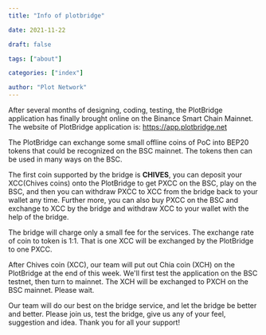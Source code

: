 ```yaml
---
title: "Info of plotbridge"

date: 2021-11-22

draft: false

tags: ["about"]

categories: ["index"]

author: "Plot Network"
---
```


After several months of designing, coding, testing, the PlotBridge application has finally brought online on the Binance Smart Chain Mainnet. The website of PlotBridge application is: https://app.plotbridge.net

The PlotBridge can exchange some small offline coins of PoC into BEP20 tokens that could be recognized on the BSC mainnet. The tokens then can be used in many ways on the BSC.

The first coin supported by the bridge is **CHIVES**, you can deposit your XCC(Chives coins) onto the PlotBridge to get PXCC on the BSC, play on the BSC, and then you can withdraw PXCC to XCC from the bridge back to your wallet any time. Further more, you can also buy PXCC on the BSC and exchange to XCC by the bridge and withdraw XCC to your wallet with the help of the bridge.

The bridge will charge only a small fee for the services. The exchange rate of coin to token is 1:1. That is one XCC will be exchanged by the PlotBridge to one PXCC.

After Chives coin (XCC), our team will put out Chia coin (XCH) on the PlotBridge at the end of this week. We'll first test the application on the BSC testnet, then turn to mainnet. The XCH will be exchanged to PXCH on the BSC mainnet. Please wait.

Our team will do our best on the bridge service, and let the bridge be better and better. Please join us, test the bridge, give us any of your feel, suggestion and idea. Thank you for all your support!
